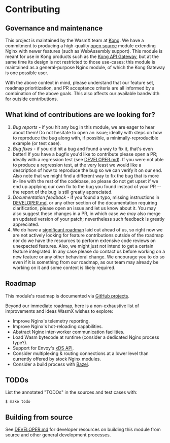 # Contributing

## Governance and maintenance

This project is maintained by the WasmX team at [Kong](https://konghq.com). We
have a commitment to producing a high-quality [open source](LICENSE) module
extending Nginx with newer features (such as WebAssembly support). This module
is meant for use in Kong products such as the [Kong API
Gateway](https://github.com/kong/kong), but at the same time its design is not
restricted to those use-cases: this module is maintained as a general-purpose
Nginx module, of which the Kong Gateway is one possible user.

With the above context in mind, please understand that our feature set, roadmap
prioritization, and PR acceptance criteria are all informed by a combination of
the above goals. This also affects our available bandwidth for outside
contributions.

## What kind of contributions are we looking for?

1. *Bug reports* - if you hit any bug in this module, we are eager to hear about
   them! Do not hesitate to open an issue; ideally with steps on how to
   reproduce the bug along with, if possible, a minimally-reproducible example
   (or test case).
2. *Bug fixes* - if you did hit a bug and found a way to fix it, that's even
   better! If you have a bugfix you'd like to contribute please open a PR;
   ideally with a regression test (see [DEVELOPER.md]). If you were not able to
   produce a regression test, at the very least we would like a description of
   how to reproduce the bug so we can verify it on our end. Also note that we
   might find a different way to fix the bug that is more in-line with the rest
   of the codebase, so please do not get upset if we end up applying our own fix
   to the bug you found instead of your PR -- the report of the bug is still
   greatly appreciated.
3. *Documentation feedback* - if you found a typo, missing instructions in
   [DEVELOPER.md], or any other section of the documentation requiring
   clarification, please open an issue and let us know about it. You may also
   suggest these changes in a PR, in which case we *may* also merge an updated
   version of your patch; nevertheless such feedback is greatly appreciated.
4. We do have a [significant roadmap](#roadmap) laid out ahead of us, so right
   now we are not actively looking for feature contributions outside of the
   roadmap nor do we have the resources to perform extensive code reviews on
   unexpected features. Also, we might just not intend to get a certain feature
   integrated. In any case please do contact us before working on a new feature
   or any other behavioral change. We encourage you to do so even if it is
   something from our roadmap, as our team may already be working on it and some
   context is likely required.

## Roadmap

This module's roadmap is documented via [GitHub
projects](https://github.com/Kong/ngx_wasm_module/projects).

Beyond our immediate roadmap, here is a non-exhaustive list of improvements and
ideas WasmX wishes to explore:

- Improve Nginx's telemetry reporting.
- Improve Nginx's hot-reloading capabilities.
- Abstract Nginx inter-worker communication facilities.
- Load Wasm bytecode at runtime (consider a dedicated Nginx process type?).
- Support for Envoy's [xDS
  API](https://www.envoyproxy.io/docs/envoy/latest/api/api_supported_versions).
- Consider multiplexing & routing connections at a lower level than currently
  offered by stock Nginx modules.
- Consider a build process with [Bazel](https://bazel.build/).

## TODOs

List the annotated "TODOs" in the sources and test cases with:

```
$ make todo
```

## Building from source

See [DEVELOPER.md] for developer resources on building this module from source
and other general development processes.

[DEVELOPER.md]: docs/DEVELOPER.md
